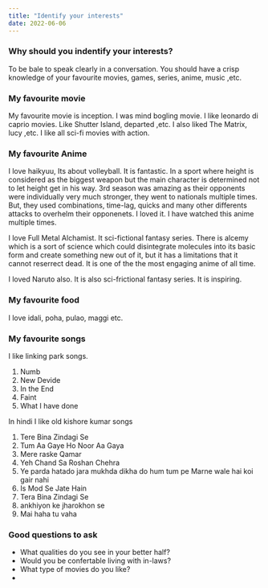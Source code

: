 ```yaml
---
title: "Identify your interests"
date: 2022-06-06
---
```


### Why should you indentify your interests?
To be bale to speak clearly in a conversation. You should have a crisp knowledge of your favourite movies, games, series, anime, music ,etc.

### My favourite movie
My favourite movie is inception. I was mind bogling movie. I like leonardo di caprio movies. Like Shutter Island, departed ,etc.
I also liked The Matrix, lucy ,etc. I like all sci-fi movies with action.

### My favourite Anime
I love haikyuu, Its about volleyball. It is fantastic. In a sport where height is considered as the biggest weapon but the main character is determined not to let height get in his way. 3rd season was amazing as their opponents were individually very much stronger, they went to nationals multiple times. But, they used combinations, time-lag, quicks and many other differents attacks to overhelm their opponenets. I loved it. I have watched this anime multiple times. <br>

I love Full Metal Alchamist. It sci-fictional fantasy series. There is alcemy which is a sort of science which could disintegrate molecules into its basic form and create something new out of it, but it has a limitations that it cannot reserrect dead. It is one of the the most engaging anime of all time. 

I loved Naruto also. It is also sci-frictional fantasy series. It is inspiring.

### My favourite food
I love idali, poha, pulao, maggi etc.

### My favourite songs
I like linking park songs.
1. Numb
2. New Devide
3. In the End
4. Faint
5. What I have done

In hindi I like old kishore kumar songs
1. Tere Bina Zindagi Se
2. Tum Aa Gaye Ho Noor Aa Gaya
3. Mere raske Qamar
4. Yeh Chand Sa Roshan Chehra
5. Ye parda hatado jara mukhda dikha do hum tum pe Marne wale hai koi gair nahi
6. Is Mod Se Jate Hain
7. Tera Bina Zindagi Se
8. ankhiyon ke jharokhon se
9. Mai haha tu vaha 

### Good questions to ask
- What qualities do you see in your better half?
- Would you be confertable living with in-laws?
- What type of movies do you like?
- 
